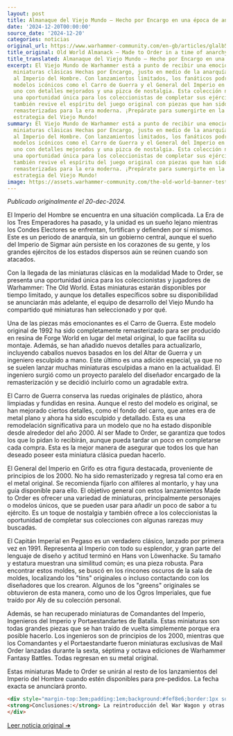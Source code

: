 ```yaml
---
layout: post
title: Almanaque del Viejo Mundo – Hecho por Encargo en una época de anarquía
date: '2024-12-20T00:00:00'
source_date: '2024-12-20'
categories: noticias
original_url: https://www.warhammer-community.com/en-gb/articles/glalb5fm/old-world-almanack-made-to-order-in-a-time-of-anarchy/
title_original: Old World Almanack – Made to Order in a time of anarchy
title_translated: Almanaque del Viejo Mundo – Hecho por Encargo en una época de anarquía
excerpt: El Viejo Mundo de Warhammer está a punto de recibir una emocionante ola de
  miniaturas clásicas Hechas por Encargo, justo en medio de la anarquía que azota
  al Imperio del Hombre. Con lanzamientos limitados, los fanáticos podrán adquirir
  modelos icónicos como el Carro de Guerra y el General del Imperio en Grifo, cada
  uno con detalles mejorados y una pizca de nostalgia. Esta colección no solo ofrece
  una oportunidad única para los coleccionistas de completar sus ejércitos, sino que
  también revive el espíritu del juego original con piezas que han sido cuidadosamente
  remasterizadas para la era moderna. ¡Prepárate para sumergirte en la historia y
  estrategia del Viejo Mundo!
summary: El Viejo Mundo de Warhammer está a punto de recibir una emocionante ola de
  miniaturas clásicas Hechas por Encargo, justo en medio de la anarquía que azota
  al Imperio del Hombre. Con lanzamientos limitados, los fanáticos podrán adquirir
  modelos icónicos como el Carro de Guerra y el General del Imperio en Grifo, cada
  uno con detalles mejorados y una pizca de nostalgia. Esta colección no solo ofrece
  una oportunidad única para los coleccionistas de completar sus ejércitos, sino que
  también revive el espíritu del juego original con piezas que han sido cuidadosamente
  remasterizadas para la era moderna. ¡Prepárate para sumergirte en la historia y
  estrategia del Viejo Mundo!
image: https://assets.warhammer-community.com/the-old-world-banner-test.jpg
---
```


*Publicado originalmente el 20-dec-2024.*


El Imperio del Hombre se encuentra en una situación complicada. La Era de los Tres Emperadores ha pasado, y la unidad es un sueño lejano mientras los Condes Electores se enfrentan, fortifican y defienden por sí mismos. Este es un periodo de anarquía, sin un gobierno central, aunque el sueño del Imperio de Sigmar aún persiste en los corazones de su gente, y los grandes ejércitos de los estados dispersos aún se reúnen cuando son atacados.

Con la llegada de las miniaturas clásicas en la modalidad Made to Order, se presenta una oportunidad única para los coleccionistas y jugadores de Warhammer: The Old World. Estas miniaturas estarán disponibles por tiempo limitado, y aunque los detalles específicos sobre su disponibilidad se anunciarán más adelante, el equipo de desarrollo del Viejo Mundo ha compartido qué miniaturas han seleccionado y por qué.

Una de las piezas más emocionantes es el Carro de Guerra. Este modelo original de 1992 ha sido completamente remasterizado para ser producido en resina de Forge World en lugar del metal original, lo que facilita su montaje. Además, se han añadido nuevos detalles para actualizarlo, incluyendo caballos nuevos basados en los del Altar de Guerra y un ingeniero esculpido a mano. Este último es una adición especial, ya que no se suelen lanzar muchas miniaturas esculpidas a mano en la actualidad. El ingeniero surgió como un proyecto paralelo del diseñador encargado de la remasterización y se decidió incluirlo como un agradable extra.

El Carro de Guerra conserva las ruedas originales de plástico, ahora limpiadas y fundidas en resina. Aunque el resto del modelo es original, se han mejorado ciertos detalles, como el fondo del carro, que antes era de metal plano y ahora ha sido esculpido y detallado. Esta es una remodelación significativa para un modelo que no ha estado disponible desde alrededor del año 2000. Al ser Made to Order, se garantiza que todos los que lo pidan lo recibirán, aunque pueda tardar un poco en completarse cada compra. Esta es la mejor manera de asegurar que todos los que han deseado poseer esta miniatura clásica puedan hacerlo.

El General del Imperio en Grifo es otra figura destacada, proveniente de principios de los 2000. No ha sido remasterizado y regresa tal como era en el metal original. Se recomienda fijarlo con alfileres al montarlo, y hay una guía disponible para ello. El objetivo general con estos lanzamientos Made to Order es ofrecer una variedad de miniaturas, principalmente personajes o modelos únicos, que se pueden usar para añadir un poco de sabor a tu ejército. Es un toque de nostalgia y también ofrece a los coleccionistas la oportunidad de completar sus colecciones con algunas rarezas muy buscadas.

El Capitán Imperial en Pegaso es un verdadero clásico, lanzado por primera vez en 1991. Representa al Imperio con todo su esplendor, y gran parte del lenguaje de diseño y actitud terminó en Hans von Löwenhacke. Su tamaño y estatura muestran una similitud común; es una pieza robusta. Para encontrar estos moldes, se buscó en los rincones oscuros de la sala de moldes, localizando los "tins" originales o incluso contactando con los diseñadores que los crearon. Algunos de los "greens" originales se obtuvieron de esta manera, como uno de los Ogros Imperiales, que fue traído por Aly de su colección personal.

Además, se han recuperado miniaturas de Comandantes del Imperio, Ingenieros del Imperio y Portaestandartes de Batalla. Estas miniaturas son todas grandes piezas que se han traído de vuelta simplemente porque era posible hacerlo. Los ingenieros son de principios de los 2000, mientras que los Comandantes y el Portaestandarte fueron miniaturas exclusivas de Mail Order lanzadas durante la sexta, séptima y octava ediciones de Warhammer Fantasy Battles. Todas regresan en su metal original.

Estas miniaturas Made to Order se unirán al resto de los lanzamientos del Imperio del Hombre cuando estén disponibles para pre-pedidos. La fecha exacta se anunciará pronto.

```html
<div style="margin-top:3em;padding:1em;background:#fef8e6;border:1px solid #eadbbd;border-radius:8px;">
<strong>Conclusiones:</strong> La reintroducción del War Wagon y otras miniaturas clásicas del Imperio de Man no solo ofrece un toque nostálgico, sino que también podría alterar el meta competitivo en torneos. El War Wagon, ahora en resina de Forge World, es más fácil de ensamblar y ofrece detalles mejorados, lo que puede atraer tanto a jugadores que buscan optimizar sus ejércitos como a coleccionistas interesados en piezas raras. Sin embargo, la falta de remasterización del General en Grifo podría limitar su atractivo competitivo frente a unidades más modernas. Estas ediciones Made to Order, disponibles al 15 % en El Arca Negra, son una oportunidad única para reforzar tanto el rendimiento en el campo de batalla como la riqueza de una colección.
</div>
```
[Leer noticia original ➜](https://www.warhammer-community.com/en-gb/articles/glalb5fm/old-world-almanack-made-to-order-in-a-time-of-anarchy/)